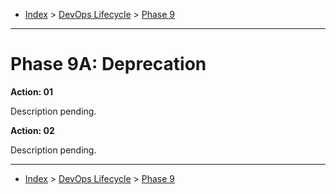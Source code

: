 <a id="top"></a>

- [Index](../index.md) > [DevOps Lifecycle](devops.md) > [Phase 9](phase_09.md)

---

<a id="actions"></a>

# Phase 9A: Deprecation

<a id="9a-01"></a>

**Action: 01**

Description pending.

<a id="9a-02"></a>

**Action: 02**

Description pending.

---

- [Index](../index.md) > [DevOps Lifecycle](devops.md) > [Phase 9](phase_09.md)
